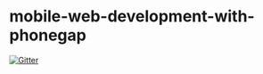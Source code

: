 # mobile-web-development-with-phonegap

[![Gitter](https://badges.gitter.im/eestrella198/mobile-web-development-with-phonegap.svg)](https://gitter.im/eestrella198/mobile-web-development-with-phonegap?utm_source=badge&utm_medium=badge&utm_campaign=pr-badge&utm_content=badge)
